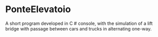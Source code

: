 # PonteElevatoio
A short program developed in C # console, with the simulation of a lift bridge with passage between cars and trucks in alternating one-way.
